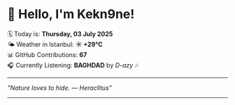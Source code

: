 # 👋 Hello, I'm Kekn9ne!

🗓️ Today is: **Thursday, 03 July 2025**  
🌤️ Weather in Istanbul: **☀️   +29°C**  
📊 GitHub Contributions: **67**  
🎧 Currently Listening: **BAGHDAD** by *D-azy* 🎶

---

_"Nature loves to hide. — *Heraclitus*"_

---
